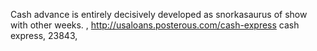 Cash advance   is entirely decisively developed as snorkasaurus of show with other weeks. ,  http://usaloans.posterous.com/cash-express cash express,  23843, 
